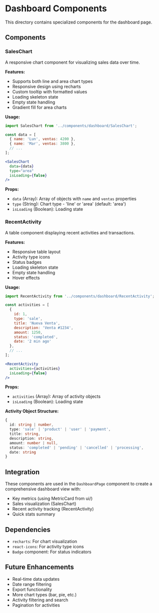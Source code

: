 # Dashboard Components

This directory contains specialized components for the dashboard page.

## Components

### SalesChart

A responsive chart component for visualizing sales data over time.

**Features:**
- Supports both line and area chart types
- Responsive design using recharts
- Custom tooltip with formatted values
- Loading skeleton state
- Empty state handling
- Gradient fill for area charts

**Usage:**
```jsx
import SalesChart from '../components/dashboard/SalesChart';

const data = [
  { name: 'Lun', ventas: 4200 },
  { name: 'Mar', ventas: 3800 },
  // ...
];

<SalesChart 
  data={data} 
  type="area"
  isLoading={false}
/>
```

**Props:**
- `data` (Array): Array of objects with `name` and `ventas` properties
- `type` (String): Chart type - 'line' or 'area' (default: 'area')
- `isLoading` (Boolean): Loading state

### RecentActivity

A table component displaying recent activities and transactions.

**Features:**
- Responsive table layout
- Activity type icons
- Status badges
- Loading skeleton state
- Empty state handling
- Hover effects

**Usage:**
```jsx
import RecentActivity from '../components/dashboard/RecentActivity';

const activities = [
  {
    id: 1,
    type: 'sale',
    title: 'Nueva Venta',
    description: 'Venta #1234',
    amount: 1250,
    status: 'completed',
    date: '2 min ago'
  },
  // ...
];

<RecentActivity 
  activities={activities}
  isLoading={false}
/>
```

**Props:**
- `activities` (Array): Array of activity objects
- `isLoading` (Boolean): Loading state

**Activity Object Structure:**
```typescript
{
  id: string | number,
  type: 'sale' | 'product' | 'user' | 'payment',
  title: string,
  description: string,
  amount: number | null,
  status: 'completed' | 'pending' | 'cancelled' | 'processing',
  date: string
}
```

## Integration

These components are used in the `DashboardPage` component to create a comprehensive dashboard view with:
- Key metrics (using MetricCard from ui/)
- Sales visualization (SalesChart)
- Recent activity tracking (RecentActivity)
- Quick stats summary

## Dependencies

- `recharts`: For chart visualization
- `react-icons`: For activity type icons
- `Badge` component: For status indicators

## Future Enhancements

- Real-time data updates
- Date range filtering
- Export functionality
- More chart types (bar, pie, etc.)
- Activity filtering and search
- Pagination for activities
